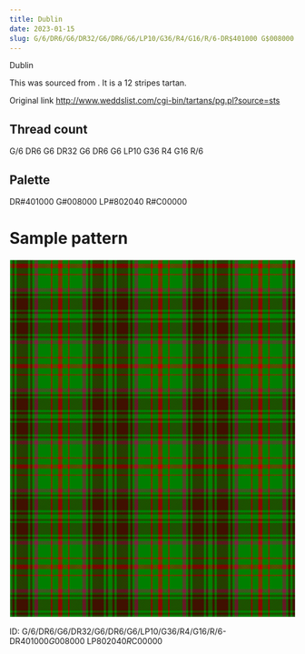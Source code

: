 ```yaml
---
title: Dublin
date: 2023-01-15
slug: G/6/DR6/G6/DR32/G6/DR6/G6/LP10/G36/R4/G16/R/6-DR$401000 G$008000 LP$802040 R$C00000
---
```

Dublin

This was sourced from <no value>.  It is a 12 stripes tartan.

Original link http://www.weddslist.com/cgi-bin/tartans/pg.pl?source=sts

## Thread count
G/6 DR6 G6 DR32 G6 DR6 G6 LP10 G36 R4 G16 R/6

## Palette
DR#401000 G#008000 LP#802040 R#C00000

# Sample pattern

![Tartan detail](tartan.png "G/6 DR6 G6 DR32 G6 DR6 G6 LP10 G36 R4 G16 R/6 tartan")

ID: G/6/DR6/G6/DR32/G6/DR6/G6/LP10/G36/R4/G16/R/6-DR$401000 G$008000 LP$802040 R$C00000
